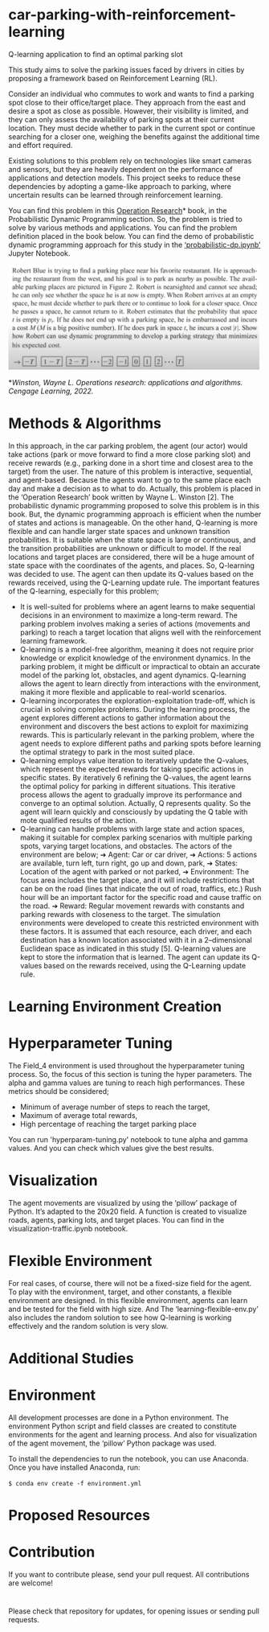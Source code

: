 # car-parking-with-reinforcement-learning
Q-learning application to find an optimal parking slot

This study aims to solve the parking issues faced by drivers in cities by proposing a framework based on Reinforcement Learning (RL).

Consider an individual who commutes to work and wants to find a parking spot close to their office/target place. They approach from the east and desire a spot as close as possible. However, their visibility is limited, and they can only assess the availability of parking spots at their current location. They must decide whether to park in the current spot or continue searching for a closer one, weighing the benefits against the additional time and effort required.

Existing solutions to this problem rely on technologies like smart cameras and sensors, but they are heavily dependent on the performance of applications and detection models. This project seeks to reduce these dependencies by adopting a game-like approach to parking, where uncertain results can be learned through reinforcement learning. 

You can find this problem in this [Operation Research][book]* book, in the Probabilistic Dynamic Programming section. So, the problem is tried to solve by various methods and applications. You can find the problem definition placed in the book below. You can find the demo of probabilistic dynamic programming approach for this study in the [‘probabilistic-dp.ipynb’][prob] Jupyter Notebook.

<img src='Visuals/Problem-Definition.png' width='500'>

**Winston, Wayne L. Operations research: applications and algorithms. Cengage Learning, 2022.*

[book]: https://www.academia.edu/48990438/Operational_Research_Winston_Wayne
[prob]: https://github.com/ftmoztl/car-parking-with-reinforcement-learning/blob/main/Codes/probabilistic-dp.ipynb

# Methods & Algorithms
In this approach, in the car parking problem, the agent (our actor) would take actions (park or move forward to find a more close parking slot) and receive rewards (e.g., parking done in a short time and closest area to the target) from the user. The nature of this problem is interactive, sequential, and agent-based. Because the agents want to go to the same place each day and make a decision as to what to do. Actually, this problem is placed in the ‘Operation Research’ book written by Wayne L. Winston [2]. The probabilistic dynamic programming proposed to solve this problem is in this book. But, the dynamic programming approach is efficient when the number of states and actions is manageable. On the other hand, Q-learning is more flexible and can handle larger state spaces and unknown transition probabilities. It is suitable when the state space is large or continuous, and the transition probabilities are unknown or difficult to model. If the real locations and target places are considered, there will be a huge amount of state space with the coordinates of the agents, and places. So, Q-learning was decided to use. The agent can then update its Q-values based on the rewards received, using the Q-Learning update rule. The important features of the Q-learning, especially for this problem;
* It is well-suited for problems where an agent learns to make sequential decisions in an environment to maximize a long-term reward. The parking problem involves making a series of actions (movements and parking) to reach a target location that aligns well with the reinforcement learning framework.
* Q-learning is a model-free algorithm, meaning it does not require prior knowledge or explicit knowledge of the environment dynamics. In the parking problem, it might be difficult or impractical to obtain an accurate model of the parking lot, obstacles, and agent dynamics. Q-learning allows the agent to learn directly from interactions with the environment, making it more flexible and applicable to real-world scenarios.
* Q-learning incorporates the exploration-exploitation trade-off, which is crucial in solving complex problems. During the learning process, the agent explores different actions to gather information about the environment and discovers the best actions to exploit for maximizing rewards. This is particularly relevant in the parking problem, where the agent needs to explore different paths and parking spots before learning the optimal strategy to park in the most suited place.
* Q-learning employs value iteration to iteratively update the Q-values, which represent the expected rewards for taking specific actions in specific states. By iteratively
6
refining the Q-values, the agent learns the optimal policy for parking in different situations. This iterative process allows the agent to gradually improve its performance and converge to an optimal solution. Actually, Q represents quality. So the agent will learn quickly and consciously by updating the Q table with mote qualified results of the action.
* Q-learning can handle problems with large state and action spaces, making it suitable for complex parking scenarios with multiple parking spots, varying target locations, and obstacles.
The actors of the environment are below;
➔ Agent: Car or car driver,
➔ Actions: 5 actions are available, turn left, turn right, go up and down, park,
➔ States: Location of the agent with parked or not parked,
➔ Environment: The focus area includes the target place, and it will include restrictions that can be on the road (lines that indicate the out of road, traffics, etc.) Rush hour will be an important factor for the specific road and cause traffic on the road.
➔ Reward: Regular movement rewards with constants and parking rewards with closeness to the target.
The simulation environments were developed to create this restricted environment with these factors. It is assumed that each resource, each driver, and each destination has a known location associated with it in a 2–dimensional Euclidean space as indicated in this study [5]. Q-learning values are kept to store the information that is learned. The agent can update its Q-values based on the rewards received, using the Q-Learning update rule.


# Learning Environment Creation


# Hyperparameter Tuning 
The Field_4 environment is used throughout the hyperparameter tuning process. So, the focus of this section is tuning the hyper parameters. The alpha and gamma values are tuning to reach high performances. These metrics should be considered;
* Minimum of average number of steps to reach the target,
* Maximum of average total rewards,
* High percentage of reaching the target parking place

You can run 'hyperparam-tuning.py' notebook to tune alpha and gamma values. And you can check which values give the best results.

# Visualization
The agent movements are visualized by using the ‘pillow’ package of Python. It’s adapted to the 20x20 field. A function is created to visualize roads, agents, parking lots, and target places. You can find in the visualization-traffic.ipynb notebook.

# Flexible Environment
For real cases, of course, there will not be a fixed-size field for the agent. To play with the environment, target, and other constants, a flexible environment are designed. In this flexible environment, agents can learn and be tested for the field with high size. And The ‘learning-flexible-env.py’ also includes the random solution to see how Q-learning is working effectively and the random solution is very slow.

# Additional Studies


# Environment
All development processes are done in a Python environment. The environment Python script and field classes are created to constitute environments for the agent and learning process. And also for visualization of the agent movement, the ‘pillow’ Python package was used.

To install the dependencies to run the notebook, you can use Anaconda. Once you have installed Anaconda, run:

`$ conda env create -f environment.yml`
# Proposed Resources


# Contribution
If you want to contribute please, send your pull request. All contributions are welcome!

#
Please check that repository for updates, for opening issues or sending pull requests.